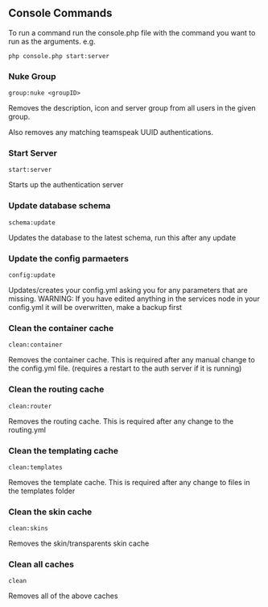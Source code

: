 Console Commands
----------------

To run a command run the console.php file with the command you want to run as the arguments. e.g.

    php console.php start:server

### Nuke Group

`group:nuke <groupID>` 

Removes the description, icon and server group from all users in the given group.

Also removes any matching teamspeak UUID authentications.

### Start Server

`start:server`

Starts up the authentication server

### Update database schema

`schema:update`

Updates the database to the latest schema, run this after any update

### Update the config parmaeters

`config:update`

Updates/creates your config.yml asking you for any parameters that are missing. 
WARNING: If you have edited anything in the services node in your config.yml it will be overwritten, make a backup first

### Clean the container cache

`clean:container`

Removes the container cache. This is required after any manual change to the config.yml file. (requires a restart to the auth server if it is running)

### Clean the routing cache

`clean:router`

Removes the routing cache. This is required after any change to the routing.yml

### Clean the templating cache

`clean:templates`

Removes the template cache. This is required after any change to files in the templates folder

### Clean the skin cache

`clean:skins`

Removes the skin/transparents skin cache

### Clean all caches

`clean`

Removes all of the above caches